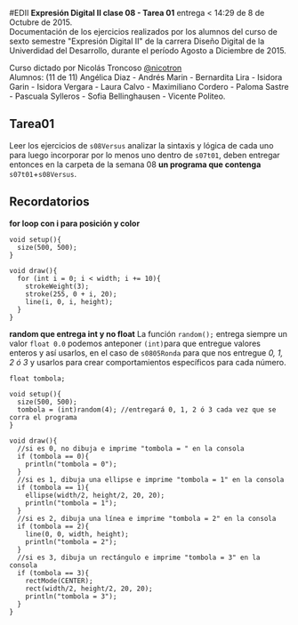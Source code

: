 #EDII
**Expresión Digital II clase 08 - Tarea 01** entrega < 14:29 de 8 de Octubre de 2015.  
Documentación de los ejercicios realizados por los alumnos del curso de sexto semestre "Expresión Digital II" de la carrera Diseño Digital de la Univerdidad del Desarrollo, durante el período Agosto a Diciembre de 2015.  

Curso dictado por Nicolás Troncoso [@nicotron](http://www.twitter.com/nicotron/)  
Alumnos: (11 de 11) Angélica Diaz - Andrés Marin - Bernardita Lira - Isidora Garin - Isidora Vergara - Laura Calvo - Maximiliano Cordero - Paloma Sastre - Pascuala Sylleros - Sofia Bellinghausen - Vicente Politeo.

Tarea01
-
Leer los ejercicios de `s08Versus` analizar la sintaxis y lógica de cada uno para luego incorporar por lo menos uno dentro de `s07t01`, deben entregar entonces en la carpeta de la semana 08 **un programa que contenga** `s07t01`+`s08Versus`.

Recordatorios
-
**for loop con i para posición y color**
```{.processing}
void setup(){
  size(500, 500);
}

void draw(){
  for (int i = 0; i < width; i += 10){
    strokeWeight(3);
    stroke(255, 0 + i, 20);
    line(i, 0, i, height);
  }
}
```

**random que entrega int y no float**
La función `random();` entrega siempre un valor `float 0.0` podemos anteponer `(int)`para que entregue valores enteros y así usarlos, en el caso de `s0805Ronda` para que nos entregue *0, 1, 2 ó 3* y usarlos para crear comportamientos específicos para cada número.
```{.processing}
float tombola;

void setup(){
  size(500, 500);
  tombola = (int)random(4); //entregará 0, 1, 2 ó 3 cada vez que se corra el programa
}

void draw(){
  //si es 0, no dibuja e imprime "tombola = " en la consola
  if (tombola == 0){
    println("tombola = 0");
  }
  //si es 1, dibuja una ellipse e imprime "tombola = 1" en la consola
  if (tombola == 1){
    ellipse(width/2, height/2, 20, 20);
    println("tombola = 1");
  }
  //si es 2, dibuja una línea e imprime "tombola = 2" en la consola
  if (tombola == 2){
    line(0, 0, width, height);
    println("tombola = 2");
  }
  //si es 3, dibuja un rectángulo e imprime "tombola = 3" en la consola
  if (tombola == 3){
    rectMode(CENTER);
    rect(width/2, height/2, 20, 20);
    println("tombola = 3");
  }
}
```
